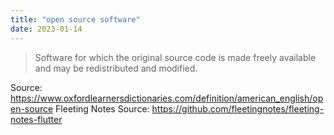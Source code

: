 ```yaml
---
title: "open source software"
date: 2023-01-14
---
```

> Software for which the original source code is made freely available and may be redistributed and modified.


Source: https://www.oxfordlearnersdictionaries.com/definition/american_english/open-source
Fleeting Notes Source: https://github.com/fleetingnotes/fleeting-notes-flutter